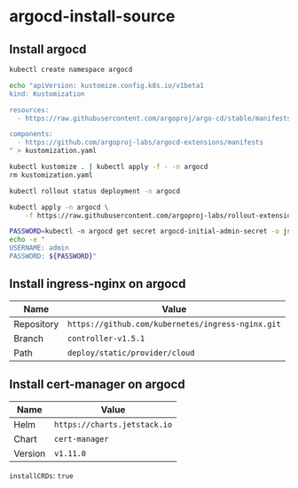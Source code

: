 # argocd-install-source

## Install argocd

```sh
kubectl create namespace argocd

echo "apiVersion: kustomize.config.k8s.io/v1beta1
kind: Kustomization

resources:
  - https://raw.githubusercontent.com/argoproj/argo-cd/stable/manifests/ha/install.yaml

components:
  - https://github.com/argoproj-labs/argocd-extensions/manifests
" > kustomization.yaml

kubectl kustomize . | kubectl apply -f - -n argocd
rm kustomization.yaml

kubectl rollout status deployment -n argocd

kubectl apply -n argocd \
    -f https://raw.githubusercontent.com/argoproj-labs/rollout-extension/v0.2.1/manifests/install.yaml

PASSWORD=kubectl -n argocd get secret argocd-initial-admin-secret -o jsonpath="{.data.password}" | base64 -d
echo -e "
USERNAME: admin
PASSWORD: ${PASSWORD}"
```

## Install ingress-nginx on argocd

| Name | Value |
| - | - |
| Repository | `https://github.com/kubernetes/ingress-nginx.git` |
| Branch | `controller-v1.5.1` |
| Path | `deploy/static/provider/cloud` |

## Install cert-manager on argocd

| Name | Value |
| - | - |
| Helm | `https://charts.jetstack.io` |
| Chart | `cert-manager` |
| Version | `v1.11.0` |

`installCRDs`: `true`
